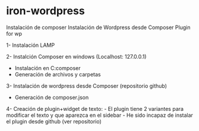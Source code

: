# iron-wordpress
Instalación de composer
Instalación de Wordpress desde Composer
Plugin for wp

1- Instalación LAMP

2- Instalción Composer en windows (Localhost: 127.0.0.1)
 - Instalación en C:composer
 - Generación de archivos y carpetas
 
3- Instalación de wordpress desde Composer (repositorio github)
 - Generación de composer.json 
 
4- Creación de plugin+widget de texto:
    - El plugin tiene 2 variantes para modificar el texto y que aparezca en el sidebar
    - He sido incapaz de instalar el plugin desde github (ver repositorio)
